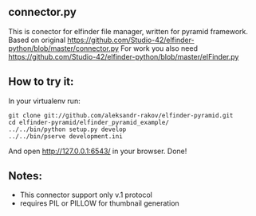 connector.py
------------
This is conector for elfinder file manager, written for pyramid framework.
Based on original https://github.com/Studio-42/elfinder-python/blob/master/connector.py
For work you also need https://github.com/Studio-42/elfinder-python/blob/master/elFinder.py

How to try it:
-------------
In your virtualenv run:
```
git clone git://github.com/aleksandr-rakov/elfinder-pyramid.git
cd elfinder-pyramid/elfinder_pyramid_example/
../../bin/python setup.py develop
../../bin/pserve development.ini
```

And open http://127.0.0.1:6543/ in your browser.
Done!

Notes:
-------------
- This connector support only v.1 protocol
- requires PIL or PILLOW for thumbnail generation

